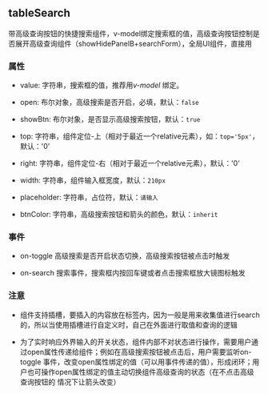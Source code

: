 ## tableSearch
带高级查询按钮的快捷搜索组件，v-model绑定搜索框的值，高级查询按钮控制是否展开高级查询组件（showHidePanelB+searchForm），全局UI组件，直接用

### 属性
* value: 字符串，搜索框的值，推荐用*v-model* 绑定。

* open: 布尔对象，高级搜索是否开启，必填，默认：`false`

* showBtn: 布尔对象，是否显示高级搜索按钮，默认：`true`

* top: 字符串，组件定位-上（相对于最近一个relative元素），如：`top='5px'`，默认：'0'

* right: 字符串，组件定位-右（相对于最近一个relative元素），默认：'0'

* width: 字符串，组件输入框宽度，默认：`210px`

* placeholder: 字符串，占位符，默认：`请输入`

* btnColor: 字符串，高级搜索按钮和箭头的颜色，默认：`inherit`

### 事件
* on-toggle 高级搜索是否开启状态切换，高级搜索按钮被点击时触发

* on-search 搜索事件，搜索框内按回车键或者点击搜索框放大镜图标触发
### 注意
* 组件支持插槽，要插入的内容放在标签内，因为一般是用来收集值进行search的，所以当使用插槽进行自定义时，自己在外面进行取值和查询的逻辑

* 为了实时响应外界输入的开关状态，组件内部不对状态进行操作，需要用户通过open属性传递给组件；例如在高级搜索按钮被点击后，用户需要监听on-toggle
事件，改变open属性绑定的值（可以用事件传递的值），形成闭环；用户也可操作open属性绑定的值主动切换组件高级查询的状态（在不点击高级查询按钮的
情况下让箭头改变）
